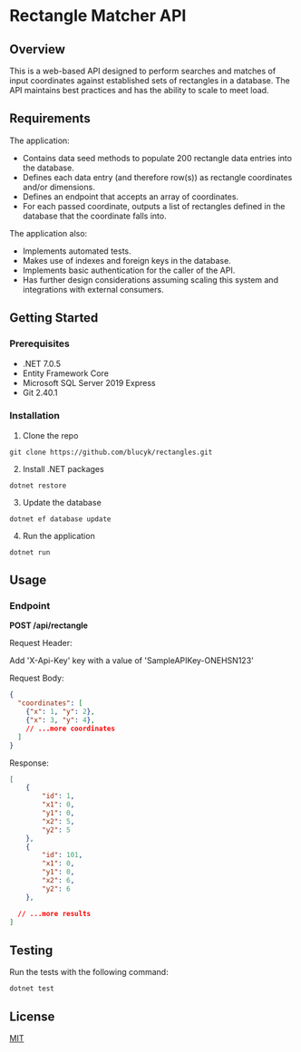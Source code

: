 # Rectangle Matcher API

## Overview

This is a web-based API designed to perform searches and matches of input coordinates against established sets of rectangles in a database. The API maintains best practices and has the ability to scale to meet load.

## Requirements

The application:

- Contains data seed methods to populate 200 rectangle data entries into the database.
- Defines each data entry (and therefore row(s)) as rectangle coordinates and/or dimensions.
- Defines an endpoint that accepts an array of coordinates.
- For each passed coordinate, outputs a list of rectangles defined in the database that the coordinate falls into.

The application also:

- Implements automated tests.
- Makes use of indexes and foreign keys in the database.
- Implements basic authentication for the caller of the API.
- Has further design considerations assuming scaling this system and integrations with external consumers.

## Getting Started

### Prerequisites

- .NET 7.0.5
- Entity Framework Core
- Microsoft SQL Server 2019 Express
- Git 2.40.1

### Installation

1. Clone the repo
```
git clone https://github.com/blucyk/rectangles.git
```
2. Install .NET packages
```
dotnet restore
```
3. Update the database
```
dotnet ef database update
```
4. Run the application
```
dotnet run
```

## Usage

### Endpoint

**POST /api/rectangle**

Request Header:

Add 'X-Api-Key' key with a value of 'SampleAPIKey-ONEHSN123'

Request Body:

```json
{
  "coordinates": [
    {"x": 1, "y": 2},
    {"x": 3, "y": 4},
    // ...more coordinates
  ]
}
```

Response:

```json
[
    {
        "id": 1,
        "x1": 0,
        "y1": 0,
        "x2": 5,
        "y2": 5
    },
    {
        "id": 101,
        "x1": 0,
        "y1": 0,
        "x2": 6,
        "y2": 6
    },

  // ...more results
]
```

## Testing

Run the tests with the following command:

```
dotnet test
```

## License

[MIT](https://choosealicense.com/licenses/mit/)

